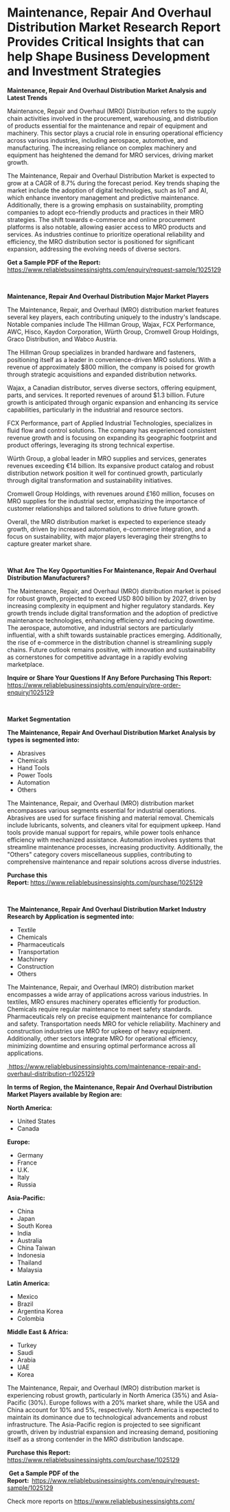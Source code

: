 <p><h1>Maintenance, Repair And Overhaul Distribution Market Research Report Provides Critical Insights that can help Shape Business Development and Investment Strategies</h1></p><p><strong>Maintenance, Repair And Overhaul Distribution Market Analysis and Latest Trends</strong></p>
<p><p>Maintenance, Repair and Overhaul (MRO) Distribution refers to the supply chain activities involved in the procurement, warehousing, and distribution of products essential for the maintenance and repair of equipment and machinery. This sector plays a crucial role in ensuring operational efficiency across various industries, including aerospace, automotive, and manufacturing. The increasing reliance on complex machinery and equipment has heightened the demand for MRO services, driving market growth.</p><p>The Maintenance, Repair and Overhaul Distribution Market is expected to grow at a CAGR of 8.7% during the forecast period. Key trends shaping the market include the adoption of digital technologies, such as IoT and AI, which enhance inventory management and predictive maintenance. Additionally, there is a growing emphasis on sustainability, prompting companies to adopt eco-friendly products and practices in their MRO strategies. The shift towards e-commerce and online procurement platforms is also notable, allowing easier access to MRO products and services. As industries continue to prioritize operational reliability and efficiency, the MRO distribution sector is positioned for significant expansion, addressing the evolving needs of diverse sectors.</p></p>
<p><strong>Get a Sample PDF of the Report:&nbsp;</strong> <a href="https://www.reliablebusinessinsights.com/enquiry/request-sample/1025129?utm_campaign=2208&utm_medium=2&utm_source=Github&utm_content=ia&utm_term=11032025&utm_id=maintenance-repair-and-overhaul-distribution">https://www.reliablebusinessinsights.com/enquiry/request-sample/1025129</a></p>
<p>&nbsp;</p>
<p><strong>Maintenance, Repair And Overhaul Distribution Major Market Players</strong></p>
<p><p>The Maintenance, Repair, and Overhaul (MRO) distribution market features several key players, each contributing uniquely to the industry's landscape. Notable companies include The Hillman Group, Wajax, FCX Performance, AWC, Hisco, Kaydon Corporation, Würth Group, Cromwell Group Holdings, Graco Distribution, and Wabco Austria.</p><p>The Hillman Group specializes in branded hardware and fasteners, positioning itself as a leader in convenience-driven MRO solutions. With a revenue of approximately $800 million, the company is poised for growth through strategic acquisitions and expanded distribution networks.</p><p>Wajax, a Canadian distributor, serves diverse sectors, offering equipment, parts, and services. It reported revenues of around $1.3 billion. Future growth is anticipated through organic expansion and enhancing its service capabilities, particularly in the industrial and resource sectors.</p><p>FCX Performance, part of Applied Industrial Technologies, specializes in fluid flow and control solutions. The company has experienced consistent revenue growth and is focusing on expanding its geographic footprint and product offerings, leveraging its strong technical expertise.</p><p>Würth Group, a global leader in MRO supplies and services, generates revenues exceeding €14 billion. Its expansive product catalog and robust distribution network position it well for continued growth, particularly through digital transformation and sustainability initiatives.</p><p>Cromwell Group Holdings, with revenues around £160 million, focuses on MRO supplies for the industrial sector, emphasizing the importance of customer relationships and tailored solutions to drive future growth.</p><p>Overall, the MRO distribution market is expected to experience steady growth, driven by increased automation, e-commerce integration, and a focus on sustainability, with major players leveraging their strengths to capture greater market share.</p></p>
<p>&nbsp;</p>
<p><strong>What Are The Key Opportunities For Maintenance, Repair And Overhaul Distribution Manufacturers?</strong></p>
<p><p>The Maintenance, Repair, and Overhaul (MRO) distribution market is poised for robust growth, projected to exceed USD 800 billion by 2027, driven by increasing complexity in equipment and higher regulatory standards. Key growth trends include digital transformation and the adoption of predictive maintenance technologies, enhancing efficiency and reducing downtime. The aerospace, automotive, and industrial sectors are particularly influential, with a shift towards sustainable practices emerging. Additionally, the rise of e-commerce in the distribution channel is streamlining supply chains. Future outlook remains positive, with innovation and sustainability as cornerstones for competitive advantage in a rapidly evolving marketplace.</p></p>
<p><strong>Inquire or Share Your Questions If Any Before Purchasing This Report:</strong> <a href="https://www.reliablebusinessinsights.com/enquiry/pre-order-enquiry/1025129?utm_campaign=2208&utm_medium=2&utm_source=Github&utm_content=ia&utm_term=11032025&utm_id=maintenance-repair-and-overhaul-distribution">https://www.reliablebusinessinsights.com/enquiry/pre-order-enquiry/1025129</a></p>
<p>&nbsp;</p>
<p><strong>Market Segmentation</strong></p>
<p><strong>The Maintenance, Repair And Overhaul Distribution Market Analysis by types is segmented into:</strong></p>
<p><ul><li>Abrasives</li><li>Chemicals</li><li>Hand Tools</li><li>Power Tools</li><li>Automation</li><li>Others</li></ul></p>
<p><p>The Maintenance, Repair, and Overhaul (MRO) distribution market encompasses various segments essential for industrial operations. Abrasives are used for surface finishing and material removal. Chemicals include lubricants, solvents, and cleaners vital for equipment upkeep. Hand tools provide manual support for repairs, while power tools enhance efficiency with mechanized assistance. Automation involves systems that streamline maintenance processes, increasing productivity. Additionally, the "Others" category covers miscellaneous supplies, contributing to comprehensive maintenance and repair solutions across diverse industries.</p></p>
<p><strong>Purchase this Report:&nbsp;</strong><a href="https://www.reliablebusinessinsights.com/purchase/1025129?utm_campaign=2208&utm_medium=2&utm_source=Github&utm_content=ia&utm_term=11032025&utm_id=maintenance-repair-and-overhaul-distribution">https://www.reliablebusinessinsights.com/purchase/1025129</a></p>
<p>&nbsp;</p>
<p><strong>The Maintenance, Repair And Overhaul Distribution Market Industry Research by Application is segmented into:</strong></p>
<p><ul><li>Textile</li><li>Chemicals</li><li>Pharmaceuticals</li><li>Transportation</li><li>Machinery</li><li>Construction</li><li>Others</li></ul></p>
<p><p>The Maintenance, Repair, and Overhaul (MRO) distribution market encompasses a wide array of applications across various industries. In textiles, MRO ensures machinery operates efficiently for production. Chemicals require regular maintenance to meet safety standards. Pharmaceuticals rely on precise equipment maintenance for compliance and safety. Transportation needs MRO for vehicle reliability. Machinery and construction industries use MRO for upkeep of heavy equipment. Additionally, other sectors integrate MRO for operational efficiency, minimizing downtime and ensuring optimal performance across all applications.</p></p>
<p><a href="https://www.reliablebusinessinsights.com/maintenance-repair-and-overhaul-distribution-r1025129?utm_campaign=2208&utm_medium=2&utm_source=Github&utm_content=ia&utm_term=11032025&utm_id=maintenance-repair-and-overhaul-distribution">&nbsp;https://www.reliablebusinessinsights.com/maintenance-repair-and-overhaul-distribution-r1025129</a></p>
<p><strong>In terms of Region, the Maintenance, Repair And Overhaul Distribution Market Players available by Region are:</strong></p>
<p>
    <p> <strong> North America: </strong>
        <ul>
            <li>United States</li>
            <li>Canada</li>
        </ul>
        </p> 
    <p> <strong> Europe: </strong>
        <ul>
            <li>Germany</li>
            <li>France</li>
            <li>U.K.</li>
            <li>Italy</li>
            <li>Russia</li>
        </ul>
        </p> 
    <p> <strong> Asia-Pacific: </strong>
        <ul>
            <li>China</li>
            <li>Japan</li>
            <li>South Korea</li>
            <li>India</li>
            <li>Australia</li>
            <li>China Taiwan</li>
            <li>Indonesia</li>
            <li>Thailand</li>
            <li>Malaysia</li>
        </ul>
        </p> 
    <p> <strong> Latin America: </strong>
        <ul>
            <li>Mexico</li>
            <li>Brazil</li>
            <li>Argentina Korea</li>
            <li>Colombia</li>
        </ul>
        </p> 
    <p> <strong> Middle East & Africa: </strong>
        <ul>
            <li>Turkey</li>
            <li>Saudi</li>
            <li>Arabia</li>
            <li>UAE</li>
            <li>Korea</li>
        </ul>
    </p>
    </p>
<p><p>The Maintenance, Repair, and Overhaul (MRO) distribution market is experiencing robust growth, particularly in North America (35%) and Asia-Pacific (30%). Europe follows with a 20% market share, while the USA and China account for 10% and 5%, respectively. North America is expected to maintain its dominance due to technological advancements and robust infrastructure. The Asia-Pacific region is projected to see significant growth, driven by industrial expansion and increasing demand, positioning itself as a strong contender in the MRO distribution landscape.</p></p>
<p><strong>Purchase this Report: </strong><a href="https://www.reliablebusinessinsights.com/purchase/1025129?utm_campaign=2208&utm_medium=2&utm_source=Github&utm_content=ia&utm_term=11032025&utm_id=maintenance-repair-and-overhaul-distribution">https://www.reliablebusinessinsights.com/purchase/1025129</a></p>
<p>&nbsp;<strong>Get a Sample PDF of the Report:&nbsp;&nbsp;</strong><a href="https://www.reliablebusinessinsights.com/enquiry/request-sample/1025129?utm_campaign=2208&utm_medium=2&utm_source=Github&utm_content=ia&utm_term=11032025&utm_id=maintenance-repair-and-overhaul-distribution">https://www.reliablebusinessinsights.com/enquiry/request-sample/1025129</a></p>
<p><strong></strong></p>
<p>Check more reports on <a href="https://www.reliablebusinessinsights.com/?utm_campaign=2208&utm_medium=2&utm_source=Github&utm_content=ia&utm_term=11032025&utm_id=maintenance-repair-and-overhaul-distribution">https://www.reliablebusinessinsights.com/</a></p>